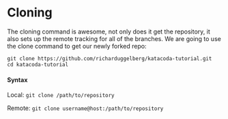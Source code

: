 # Cloning

The cloning command is awesome, not only does it get the repository, it also sets up the remote tracking for all of the branches. We are going to use the clone command to get our newly forked repo:

```git
git clone https://github.com/richarduggelberg/katacoda-tutorial.git
cd katacoda-tutorial
```

#### Syntax
Local: `git clone /path/to/repository`

Remote: `git clone username@host:/path/to/repository`